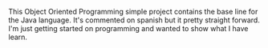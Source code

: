 

This Object Oriented Programming simple project contains the base line for the Java language.
It's commented on spanish but it pretty straight forward. 
I'm just getting started on programming and wanted to show what I have learn. 
